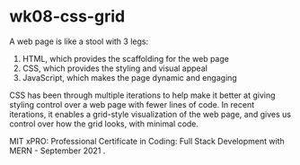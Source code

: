 # wk08-css-grid

A web page is like a stool with 3 legs:
1. HTML, which provides the scaffolding for the web page
2. CSS, which provides the styling and visual appeal
3. JavaScript, which makes the page dynamic and engaging

CSS has been through multiple iterations to help make it better at giving styling control over a web page with fewer lines of code.  In recent iterations, it enables a grid-style visualization of the web page, and gives us control over how the grid looks, with minimal code.

MIT xPRO: Professional Certificate in Coding: Full Stack Development with MERN - September 2021
.